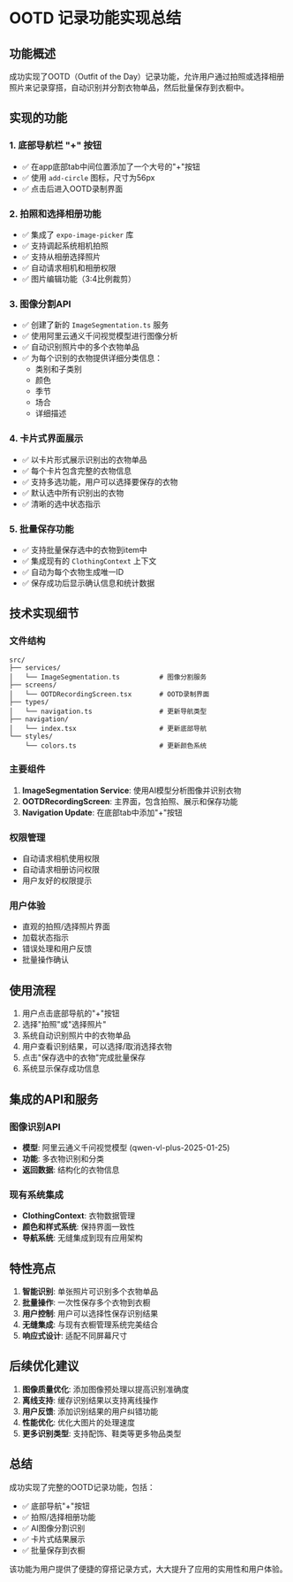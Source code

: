 # OOTD 记录功能实现总结

## 功能概述
成功实现了OOTD（Outfit of the Day）记录功能，允许用户通过拍照或选择相册照片来记录穿搭，自动识别并分割衣物单品，然后批量保存到衣橱中。

## 实现的功能

### 1. 底部导航栏 "+" 按钮
- ✅ 在app底部tab中间位置添加了一个大号的"+"按钮
- ✅ 使用 `add-circle` 图标，尺寸为56px
- ✅ 点击后进入OOTD录制界面

### 2. 拍照和选择相册功能
- ✅ 集成了 `expo-image-picker` 库
- ✅ 支持调起系统相机拍照
- ✅ 支持从相册选择照片
- ✅ 自动请求相机和相册权限
- ✅ 图片编辑功能（3:4比例裁剪）

### 3. 图像分割API
- ✅ 创建了新的 `ImageSegmentation.ts` 服务
- ✅ 使用阿里云通义千问视觉模型进行图像分析
- ✅ 自动识别照片中的多个衣物单品
- ✅ 为每个识别的衣物提供详细分类信息：
  - 类别和子类别
  - 颜色
  - 季节
  - 场合
  - 详细描述

### 4. 卡片式界面展示
- ✅ 以卡片形式展示识别出的衣物单品
- ✅ 每个卡片包含完整的衣物信息
- ✅ 支持多选功能，用户可以选择要保存的衣物
- ✅ 默认选中所有识别出的衣物
- ✅ 清晰的选中状态指示

### 5. 批量保存功能
- ✅ 支持批量保存选中的衣物到item中
- ✅ 集成现有的 `ClothingContext` 上下文
- ✅ 自动为每个衣物生成唯一ID
- ✅ 保存成功后显示确认信息和统计数据

## 技术实现细节

### 文件结构
```
src/
├── services/
│   └── ImageSegmentation.ts          # 图像分割服务
├── screens/
│   └── OOTDRecordingScreen.tsx       # OOTD录制界面
├── types/
│   └── navigation.ts                 # 更新导航类型
├── navigation/
│   └── index.tsx                     # 更新底部导航
└── styles/
    └── colors.ts                     # 更新颜色系统
```

### 主要组件
1. **ImageSegmentation Service**: 使用AI模型分析图像并识别衣物
2. **OOTDRecordingScreen**: 主界面，包含拍照、展示和保存功能
3. **Navigation Update**: 在底部tab中添加"+"按钮

### 权限管理
- 自动请求相机使用权限
- 自动请求相册访问权限
- 用户友好的权限提示

### 用户体验
- 直观的拍照/选择照片界面
- 加载状态指示
- 错误处理和用户反馈
- 批量操作确认

## 使用流程

1. 用户点击底部导航的"+"按钮
2. 选择"拍照"或"选择照片"
3. 系统自动识别照片中的衣物单品
4. 用户查看识别结果，可以选择/取消选择衣物
5. 点击"保存选中的衣物"完成批量保存
6. 系统显示保存成功信息

## 集成的API和服务

### 图像识别API
- **模型**: 阿里云通义千问视觉模型 (qwen-vl-plus-2025-01-25)
- **功能**: 多衣物识别和分类
- **返回数据**: 结构化的衣物信息

### 现有系统集成
- **ClothingContext**: 衣物数据管理
- **颜色和样式系统**: 保持界面一致性
- **导航系统**: 无缝集成到现有应用架构

## 特性亮点

1. **智能识别**: 单张照片可识别多个衣物单品
2. **批量操作**: 一次性保存多个衣物到衣橱
3. **用户控制**: 用户可以选择性保存识别结果
4. **无缝集成**: 与现有衣橱管理系统完美结合
5. **响应式设计**: 适配不同屏幕尺寸

## 后续优化建议

1. **图像质量优化**: 添加图像预处理以提高识别准确度
2. **离线支持**: 缓存识别结果以支持离线操作
3. **用户反馈**: 添加识别结果的用户纠错功能
4. **性能优化**: 优化大图片的处理速度
5. **更多识别类型**: 支持配饰、鞋类等更多物品类型

## 总结

成功实现了完整的OOTD记录功能，包括：
- ✅ 底部导航"+"按钮
- ✅ 拍照/选择相册功能
- ✅ AI图像分割识别
- ✅ 卡片式结果展示
- ✅ 批量保存到衣橱

该功能为用户提供了便捷的穿搭记录方式，大大提升了应用的实用性和用户体验。
